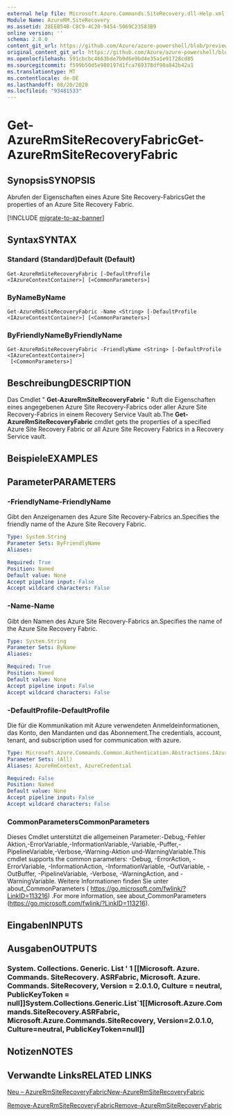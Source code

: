 ```yaml
---
external help file: Microsoft.Azure.Commands.SiteRecovery.dll-Help.xml
Module Name: AzureRM.SiteRecovery
ms.assetid: 28EEB54B-C8C9-4C20-9454-5069C23583B9
online version: ''
schema: 2.0.0
content_git_url: https://github.com/Azure/azure-powershell/blob/preview/src/ResourceManager/SiteRecovery/Commands.SiteRecovery/help/Get-AzureRmSiteRecoveryFabric.md
original_content_git_url: https://github.com/Azure/azure-powershell/blob/preview/src/ResourceManager/SiteRecovery/Commands.SiteRecovery/help/Get-AzureRmSiteRecoveryFabric.md
ms.openlocfilehash: 591cbcbc4663bde7b9d6e9bd4e35a1e91728cd85
ms.sourcegitcommit: f599b50d5e980197d1fca769378df90a842b42a1
ms.translationtype: MT
ms.contentlocale: de-DE
ms.lasthandoff: 08/20/2020
ms.locfileid: "93481533"
---
```

# <span data-ttu-id="ff57b-101">Get-AzureRmSiteRecoveryFabric</span><span class="sxs-lookup"><span data-stu-id="ff57b-101">Get-AzureRmSiteRecoveryFabric</span></span>

## <span data-ttu-id="ff57b-102">Synopsis</span><span class="sxs-lookup"><span data-stu-id="ff57b-102">SYNOPSIS</span></span>
<span data-ttu-id="ff57b-103">Abrufen der Eigenschaften eines Azure Site Recovery-Fabrics</span><span class="sxs-lookup"><span data-stu-id="ff57b-103">Get the properties of an Azure Site Recovery Fabric.</span></span>

[!INCLUDE [migrate-to-az-banner](../../includes/migrate-to-az-banner.md)]

## <span data-ttu-id="ff57b-104">Syntax</span><span class="sxs-lookup"><span data-stu-id="ff57b-104">SYNTAX</span></span>

### <span data-ttu-id="ff57b-105">Standard (Standard)</span><span class="sxs-lookup"><span data-stu-id="ff57b-105">Default (Default)</span></span>
```
Get-AzureRmSiteRecoveryFabric [-DefaultProfile <IAzureContextContainer>] [<CommonParameters>]
```

### <span data-ttu-id="ff57b-106">ByName</span><span class="sxs-lookup"><span data-stu-id="ff57b-106">ByName</span></span>
```
Get-AzureRmSiteRecoveryFabric -Name <String> [-DefaultProfile <IAzureContextContainer>] [<CommonParameters>]
```

### <span data-ttu-id="ff57b-107">ByFriendlyName</span><span class="sxs-lookup"><span data-stu-id="ff57b-107">ByFriendlyName</span></span>
```
Get-AzureRmSiteRecoveryFabric -FriendlyName <String> [-DefaultProfile <IAzureContextContainer>]
 [<CommonParameters>]
```

## <span data-ttu-id="ff57b-108">Beschreibung</span><span class="sxs-lookup"><span data-stu-id="ff57b-108">DESCRIPTION</span></span>
<span data-ttu-id="ff57b-109">Das Cmdlet " **Get-AzureRmSiteRecoveryFabric** " Ruft die Eigenschaften eines angegebenen Azure Site Recovery-Fabrics oder aller Azure Site Recovery-Fabrics in einem Recovery Service Vault ab.</span><span class="sxs-lookup"><span data-stu-id="ff57b-109">The **Get-AzureRmSiteRecoveryFabric** cmdlet gets the properties of a specified Azure Site Recovery Fabric or all Azure Site Recovery Fabrics in a Recovery Service vault.</span></span>

## <span data-ttu-id="ff57b-110">Beispiele</span><span class="sxs-lookup"><span data-stu-id="ff57b-110">EXAMPLES</span></span>

## <span data-ttu-id="ff57b-111">Parameter</span><span class="sxs-lookup"><span data-stu-id="ff57b-111">PARAMETERS</span></span>

### <span data-ttu-id="ff57b-112">-FriendlyName</span><span class="sxs-lookup"><span data-stu-id="ff57b-112">-FriendlyName</span></span>
<span data-ttu-id="ff57b-113">Gibt den Anzeigenamen des Azure Site Recovery-Fabrics an.</span><span class="sxs-lookup"><span data-stu-id="ff57b-113">Specifies the friendly name of the Azure Site Recovery Fabric.</span></span>

```yaml
Type: System.String
Parameter Sets: ByFriendlyName
Aliases: 

Required: True
Position: Named
Default value: None
Accept pipeline input: False
Accept wildcard characters: False
```

### <span data-ttu-id="ff57b-114">-Name</span><span class="sxs-lookup"><span data-stu-id="ff57b-114">-Name</span></span>
<span data-ttu-id="ff57b-115">Gibt den Namen des Azure Site Recovery-Fabrics an.</span><span class="sxs-lookup"><span data-stu-id="ff57b-115">Specifies the name of the Azure Site Recovery Fabric.</span></span>

```yaml
Type: System.String
Parameter Sets: ByName
Aliases: 

Required: True
Position: Named
Default value: None
Accept pipeline input: False
Accept wildcard characters: False
```

### <span data-ttu-id="ff57b-116">-DefaultProfile</span><span class="sxs-lookup"><span data-stu-id="ff57b-116">-DefaultProfile</span></span>
<span data-ttu-id="ff57b-117">Die für die Kommunikation mit Azure verwendeten Anmeldeinformationen, das Konto, den Mandanten und das Abonnement.</span><span class="sxs-lookup"><span data-stu-id="ff57b-117">The credentials, account, tenant, and subscription used for communication with azure.</span></span>

```yaml
Type: Microsoft.Azure.Commands.Common.Authentication.Abstractions.IAzureContextContainer
Parameter Sets: (All)
Aliases: AzureRmContext, AzureCredential

Required: False
Position: Named
Default value: None
Accept pipeline input: False
Accept wildcard characters: False
```

### <span data-ttu-id="ff57b-118">CommonParameters</span><span class="sxs-lookup"><span data-stu-id="ff57b-118">CommonParameters</span></span>
<span data-ttu-id="ff57b-119">Dieses Cmdlet unterstützt die allgemeinen Parameter:-Debug,-Fehler Aktion,-ErrorVariable,-InformationVariable,-Variable,-Puffer,-PipelineVariable,-Verbose,-Warning-Aktion und-WarningVariable.</span><span class="sxs-lookup"><span data-stu-id="ff57b-119">This cmdlet supports the common parameters: -Debug, -ErrorAction, -ErrorVariable, -InformationAction, -InformationVariable, -OutVariable, -OutBuffer, -PipelineVariable, -Verbose, -WarningAction, and -WarningVariable.</span></span> <span data-ttu-id="ff57b-120">Weitere Informationen finden Sie unter about_CommonParameters ( https://go.microsoft.com/fwlink/?LinkID=113216) .</span><span class="sxs-lookup"><span data-stu-id="ff57b-120">For more information, see about_CommonParameters (https://go.microsoft.com/fwlink/?LinkID=113216).</span></span>

## <span data-ttu-id="ff57b-121">Eingaben</span><span class="sxs-lookup"><span data-stu-id="ff57b-121">INPUTS</span></span>

## <span data-ttu-id="ff57b-122">Ausgaben</span><span class="sxs-lookup"><span data-stu-id="ff57b-122">OUTPUTS</span></span>

### <span data-ttu-id="ff57b-123">System. Collections. Generic. List ' 1 [[Microsoft. Azure. Commands. SiteRecovery. ASRFabric, Microsoft. Azure. Commands. SiteRecovery, Version = 2.0.1.0, Culture = neutral, PublicKeyToken = null]]</span><span class="sxs-lookup"><span data-stu-id="ff57b-123">System.Collections.Generic.List\`1[[Microsoft.Azure.Commands.SiteRecovery.ASRFabric, Microsoft.Azure.Commands.SiteRecovery, Version=2.0.1.0, Culture=neutral, PublicKeyToken=null]]</span></span>

## <span data-ttu-id="ff57b-124">Notizen</span><span class="sxs-lookup"><span data-stu-id="ff57b-124">NOTES</span></span>

## <span data-ttu-id="ff57b-125">Verwandte Links</span><span class="sxs-lookup"><span data-stu-id="ff57b-125">RELATED LINKS</span></span>

[<span data-ttu-id="ff57b-126">Neu – AzureRmSiteRecoveryFabric</span><span class="sxs-lookup"><span data-stu-id="ff57b-126">New-AzureRmSiteRecoveryFabric</span></span>](./New-AzureRmSiteRecoveryFabric.md)

[<span data-ttu-id="ff57b-127">Remove-AzureRmSiteRecoveryFabric</span><span class="sxs-lookup"><span data-stu-id="ff57b-127">Remove-AzureRmSiteRecoveryFabric</span></span>](./Remove-AzureRmSiteRecoveryFabric.md)
